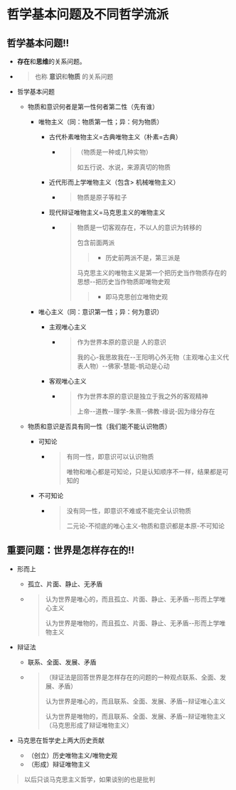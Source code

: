 # 哲学基本问题及不同哲学流派



## 哲学基本问题!!

+ **存在**和**思维**的关系问题。

+ > 也称 **意识**和**物质** 的关系问题

+ 哲学基本问题

  + 物质和意识何者是第一性何者第二性（先有谁）

    + 唯物主义（同：物质第一性；异：何为物质）

      + 古代朴素唯物主义=古典唯物主义（朴素=古典）

        + > （物质是一种或几种实物）
          >
          > 如五行说、水说，来源真切的物质

      + 近代形而上学唯物主义（包含> 机械唯物主义）

        + > 物质是原子等粒子

      + 现代辩证唯物主义=马克思主义的唯物主义

        + > 物质是一切客观存在，不以人的意识为转移的
          >
          > 包含前面两派
          >
          > > + 历史前两派不是，第三派是
          >
          > 马克思主义的唯物主义是第一个把历史当作物质存在的思想--把历史当作物质即唯物史观
          >
          > > + 即马克思创立唯物史观

    + 唯心主义（同：意识第一性；异：何为意识）

      + 主观唯心主义

        + > 作为世界本原的意识是 人的意识
          >
          > 我的心-我思故我在--王阳明心外无物（主观唯心主义代表人物）--佛家-慧能-帆动是心动

      + 客观唯心主义

        + > 作为世界本原的意识是独立于我之外的客观精神
          >
          > 上帝--道教--理学-朱熹--佛教-缘说-因为缘分存在

  + 物质和意识是否具有同一性（我们能不能认识物质）

    + 可知论
    
      + > 有同一性，即意识可以认识物质
        >
        > 唯物和唯心都是可知论，只是认知顺序不一样，结果都是可知的
    
    + 不可知论
    
      + > 没有同一性，即意识不难或不能完全认识物质
        >
        > 二元论-不彻底的唯心主义-物质和意识都是本原-不可知论



## 重要问题：世界是怎样存在的!!

+ 形而上

  + 孤立、片面、静止、无矛盾

  + > 认为世界是唯心的，而且孤立、片面、静止、无矛盾--形而上学唯心主义
    >
    > 认为世界是唯物的，而且孤立、片面、静止、无矛盾--形而上学唯物主义

+ 辩证法

  + 联系、全面、发展、矛盾

  + > （辩证法是回答世界是怎样存在的问题的一种观点联系、全面、发展、矛盾）
    >
    > 认为世界是唯心的，而且联系、全面、发展、矛盾--辩证唯心主义
    >
    > 认为世界是唯物的，而且联系、全面、发展、矛盾--辩证唯物主义（马克思形成了辩证唯物主义）



+ 马克思在哲学史上两大历史贡献
  + （创立）历史唯物主义/唯物史观
  + （形成）辩证唯物主义



> 以后只谈马克思主义哲学，如果谈别的也是批判

